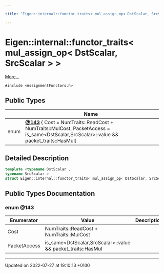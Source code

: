 ```yaml
---

title: "Eigen::internal::functor_traits< mul_assign_op< DstScalar, SrcScalar > >"

---
```


# Eigen::internal::functor_traits< mul_assign_op< DstScalar, SrcScalar > >



 [More...](#detailed-description)


`#include <AssignmentFunctors.h>`

## Public Types

|                | Name           |
| -------------- | -------------- |
| enum| **[@143](http://example.org/classes/structeigen_1_1internal_1_1functor__traits_3_01mul__assign__op_3_01dstscalar_00_01srcscalar_01_4_01_4/#enum-@143)** { Cost = NumTraits<DstScalar>::ReadCost + NumTraits<DstScalar>::MulCost, PacketAccess = is_same<DstScalar,SrcScalar>::value && packet_traits<DstScalar>::HasMul} |

## Detailed Description

```cpp
template <typename DstScalar ,
typename SrcScalar >
struct Eigen::internal::functor_traits< mul_assign_op< DstScalar, SrcScalar > >;
```

## Public Types Documentation

### enum @143

| Enumerator | Value | Description |
| ---------- | ----- | ----------- |
| Cost | NumTraits<DstScalar>::ReadCost + NumTraits<DstScalar>::MulCost|   |
| PacketAccess | is_same<DstScalar,SrcScalar>::value && packet_traits<DstScalar>::HasMul|   |




-------------------------------

Updated on 2022-07-27 at 19:10:13 +0100